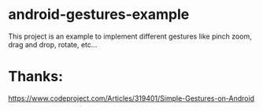 # android-gestures-example
This project is an example to implement different gestures like pinch zoom, drag and drop, rotate, etc...

# Thanks:
https://www.codeproject.com/Articles/319401/Simple-Gestures-on-Android